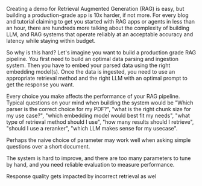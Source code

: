 
Creating a demo for Retrieval Augmented Generation (RAG) is easy, but building a production-grade app is 10x harder, if not more. For every blog and tutorial claiming to get you started with RAG apps or agents in less than an hour, there are hundreds more talking about the complexity of building LLM, and RAG systems that operate reliably at an acceptable accuracy and latency while staying within budget.

So why is this hard? Let's imagine you want to build a production grade RAG pipeline. You first need to build an optimal data parsing and ingestion system. Then you have to embed your parsed data using the right embedding model(s). Once the data is ingested, you need to use an appropriate retrieval method and the right LLM with an optimal prompt to get the response you want. 

Every choice you make affects the performance of your RAG pipeline. Typical questions on your mind when building the system would be "Which parser is the correct choice for my PDF?", "what is the right chunk size for my use case?", "which embedding model would best fit my needs", "what type of retrieval method should I use", "how many results should I retrieve", "should I use a reranker", "which LLM makes sense for my usecase". 

Perhaps the naive choice of parameter may work well when asking simple questions over a short document. 

The system is hard to improve, and there are too many parameters to tune by hand, and you need reliable evaluation to measure performance. 



Response quality gets impacted by incorrect retrieval as wel